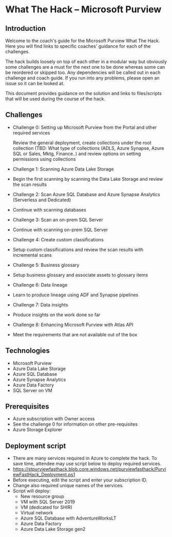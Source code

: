 # What The Hack – Microsoft Purview 

## Introduction

Welcome to the coach's guide for the Microsoft Purview What The Hack. Here you will find links to specific coaches' guidance for each of the challenges. 

The hack builds loosely on top of each other in a modular way but obviously some challenges are a must for the next one to be done whereas some can be reordered or skipped too. Any dependencies will be called out in each challenge and coach guide. If you run into any problems, please open an issue so it can be looked at. 

This document provides guidance on the solution and links to files/scripts that will be used during the course of the hack. 

## Challenges 

- Challenge 0: Setting up Microsoft Purview from the Portal and other required services 

    Review the general deployment, create collections under the root collection (TBD: What type of collections (ADLS, Azure Synapse, Azure SQL or Sales, Mktg, Finance..) and review options on setting permissions using collections 
- Challenge 1: Scanning Azure Data Lake Storage 
- 
    Begin the first scanning by scanning the Data Lake Storage and review the scan results 
- Challenge 2: Scan Azure SQL Database and Azure Synapse Analytics (Serverless and Dedicated) 
- 
    Continue with scanning databases 
- Challenge 3: Scan an on-prem SQL Server 
- 
    Continue with scanning on-prem SQL Server 
- Challenge 4: Create custom classifications 
- 
    Setup custom classifications and review the scan results with incremental scans 
- Challenge 5: Business glossary 
- 
    Setup business glossary and associate assets to glossary items 
- Challenge 6: Data lineage 
- 
    Learn to produce lineage using ADF and Synapse pipelines 
- Challenge 7: Data insights 
- 
    Produce insights on the work done so far 
- Challenge 8: Enhancing Microsoft Purview with Atlas API 
- 
    Meet the requirements that are not available out of the box 
  
  
## Technologies 

- Microsoft Purview 
- Azure Data Lake Storage 
- Azure SQL Database 
- Azure Synapse Analytics 
- Azure Data Factory 
- SQL Server on VM 

## Prerequisites 

- Azure subscription with Owner access 
- See the challenge 0 for information on other pre-requisites 
- Azure Storage Explorer 

## Deployment script 

- There are many services required in Azure to complete the hack. To save time, attendee may use script below to deploy required services. 
- https://stpurviewfasthack.blob.core.windows.net/purviewfasthack/PurviewFastHack_Deployment.ps1  
- Before executing, edit the script and enter your subscription ID. 
- Change also required unique names of the services. 
- Script will deploy: 
  - New resource group 
  - VM with SQL Server 2019 
  - VM (dedicated for SHIR) 
  - Virtual network 
  - Azure SQL Database with AdventureWorksLT 
  - Azure Data Factory 
  - Azure Data Lake Storage gen2 
